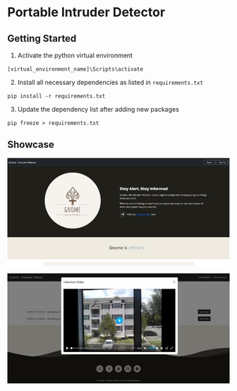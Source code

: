 # Portable Intruder Detector

## Getting Started

1. Activate the python virtual environment
```
[virtual_environment_name]\Scripts\activate
```

2. Install all necessary dependencies as listed in `requirements.txt`
```
pip install -r requirements.txt
```

3. Update the dependency list after adding new packages
```
pip freeze > requirements.txt
```

## Showcase
![Project Screenshot](https://github.com/wthislifehuh/Gnome-Portable-Intruder-Detector/blob/main/image.png)

![Project Screenshot](https://github.com/wthislifehuh/Gnome-Portable-Intruder-Detector/blob/main/intrusion_video.jpg)
